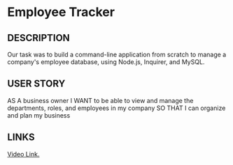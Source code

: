 # Employee Tracker

## DESCRIPTION

Our task was to build a command-line application from scratch to manage a company's employee database, using Node.js, Inquirer, and MySQL.

## USER STORY

AS A business owner
I WANT to be able to view and manage the departments, roles, and employees in my company
SO THAT I can organize and plan my business

## LINKS

<a href= "https://drive.google.com/file/d/1YMn8FZcUAnarD09vMEbtjBhFdAz8iXoI/view.">Video Link.</a>
